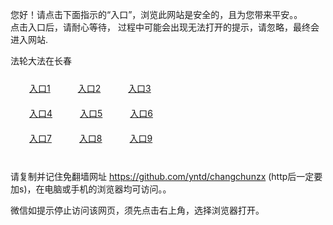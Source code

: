 您好！请点击下面指示的“入口”，浏览此网站是安全的，且为您带来平安。。 <br/>
点击入口后，请耐心等待， 过程中可能会出现无法打开的提示，请忽略，最终会进入网站. </br>

法轮大法在长春<br/>
<div style="padding:10px"><a style="margin:20px" target="_blank" href="https://d9cd0qnr3b660.cloudfront.net/2Qpsp?wkvrnxze" id="ccLink1" rel="nofollow">入口1</a> <a target="_blank" style="margin:20px" href="https://d1qkmec6myatnl.cloudfront.net/2Qpsp?bzskrfy" id="ccLink2" rel="nofollow">入口2</a> <a style="margin:20px" target="_blank" href="https://d1nzr8ht7ojqz3.cloudfront.net/2Qpsp?fvrnwaz" id="ccLink3" rel="nofollow">入口3</a></div>

<div style="padding:10px" ><a style="margin:20px" target="_blank" href="https://d9cd0qnr3b660.cloudfront.net/2Qpsp?wkvrnxze" id="ccLink4" rel="nofollow">入口4</a> <a style="margin:20px" href="https://d1qkmec6myatnl.cloudfront.net/2Qpsp?bzskrfy" target="_blank" id="ccLink5" rel="nofollow">入口5</a> <a style="margin:20px" href="https://d1nzr8ht7ojqz3.cloudfront.net/2Qpsp?fvrnwaz" target="_blank" id="ccLink6" rel="nofollow">入口6</a></div>

<div style="padding:10px"><a style="margin:20px" target="_blank" href="https://d9cd0qnr3b660.cloudfront.net/2Qpsp?wkvrnxze" id="ccLink7" rel="nofollow">入口7</a> <a style="margin:20px" href="https://d1qkmec6myatnl.cloudfront.net/2Qpsp?bzskrfy" target="_blank" id="ccLink8" rel="nofollow">入口8</a> <a style="margin:20px" target="_blank" href="https://d1nzr8ht7ojqz3.cloudfront.net/2Qpsp?fvrnwaz" id="ccLink9" rel="nofollow">入口9</a></div>

<br/>



请复制并记住免翻墙网址 https://github.com/yntd/changchunzx (http后一定要加s)，在电脑或手机的浏览器均可访问。。<br/>

微信如提示停止访问该网页，须先点击右上角，选择浏览器打开。
